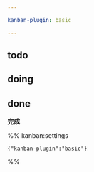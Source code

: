 ```yaml
---

kanban-plugin: basic

---
```


## todo



## doing



## done

**完成**




%% kanban:settings
```
{"kanban-plugin":"basic"}
```
%%
